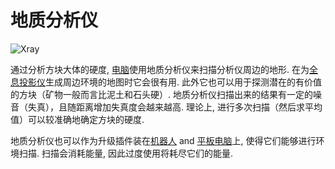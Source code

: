 # 地质分析仪
![Xray](oredict:oc:geolyzer)

通过分析方块大体的硬度, [电脑](../general/computer.md)使用地质分析仪来扫描分析仪周边的地形. 在为[全息投影仪](hologram1.md)生成周边环境的地图时它会很有用. 此外它也可以用于探测潜在的有价值的方块（矿物一般而言比泥土和石头硬）. 地质分析仪扫描出来的结果有一定的噪音（失真），且随距离增加失真度会越来越高. 理论上, 进行多次扫描（然后求平均值）可以较准确地确定方块的硬度.

地质分析仪也可以作为升级插件装在[机器人](robot.md) and [平板电脑](../item/tablet.md)上, 使得它们能够进行环境扫描. 扫描会消耗能量, 因此过度使用将耗尽它们的能量.
